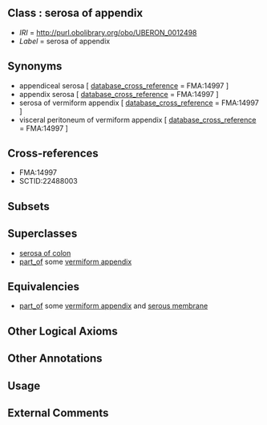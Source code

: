 
## Class : serosa of appendix

 * *IRI* = http://purl.obolibrary.org/obo/UBERON_0012498
 * *Label* = serosa of appendix

## Synonyms

 * appendiceal serosa [ [database_cross_reference](../../ef/oboInOwl#hasDbXref.md) = FMA:14997 ]
 * appendix serosa [ [database_cross_reference](../../ef/oboInOwl#hasDbXref.md) = FMA:14997 ]
 * serosa of vermiform appendix [ [database_cross_reference](../../ef/oboInOwl#hasDbXref.md) = FMA:14997 ]
 * visceral peritoneum of vermiform appendix [ [database_cross_reference](../../ef/oboInOwl#hasDbXref.md) = FMA:14997 ]

## Cross-references

 * FMA:14997
 * SCTID:22488003

## Subsets


## Superclasses

 * [serosa of colon](../../UBERON/35/UBERON_0003335.md)
 * [part_of](../../BFO/50/BFO_0000050.md) some [vermiform appendix](../../UBERON/54/UBERON_0001154.md)

## Equivalencies

 * [part_of](../../BFO/50/BFO_0000050.md) some [vermiform appendix](../../UBERON/54/UBERON_0001154.md) and [serous membrane](../../UBERON/42/UBERON_0000042.md)

## Other Logical Axioms


## Other Annotations


## Usage


## External Comments

